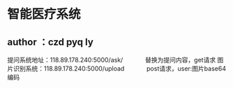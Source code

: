 # 智能医疗系统
## author ：czd pyq ly
提问系统地址：118.89.178.240:5000/ask/<question>
             <question>替换为提问内容，get请求
图片识别系统：118.89.178.240:5000/upload
             post请求，user:图片base64编码
